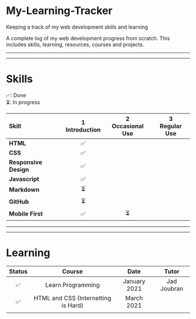 # My-Learning-Tracker
Keeping a track of my web development skills and learning

A complete log of my web development progress from scratch. This includes skills, learning, resources, courses and projects. 

---
---

# Skills   

✅: Done <br>
⏳: In progress 


|        Skill         |  1<br>Introduction   |  2<br>Occasional Use   |   3<br>Regular Use     |
|:---------------------| :-------------------:| :---------------------:| :---------------------:|
|     **HTML**         |          ✅          |                        |                        |
|     **CSS**          |          ✅          |
| **Responsive Design**|          ✅          |
|  **Javascript**      |          ✅          |                        
|  **Markdown**        |          ⏳          |
|  **GitHub**          |          ⏳          |
|  **Mobile First**      |          ✅          |         ⏳ 

---
---

# Learning

|  Status   |  Course                                     | Date         | Tutor         |
|:---------:|:-------------------------------------------:|:------------:|:-------------:|
|   ✅      | Learn Programming                           | January 2021 | Jad Joubran   |
|   ✅      | HTML and CSS (Internetting is Hard)         | March 2021    |            |
|            |         |      |       |
